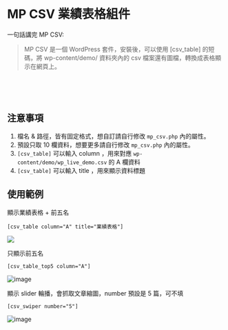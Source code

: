 # MP CSV 業績表格組件

一句話講完 MP CSV:

> MP CSV 是一個 WordPress 套件，安裝後，可以使用 [csv_table] 的短碼，將 wp-content/demo/ 資料夾內的 csv 檔案還有圖檔，轉換成表格顯示在網頁上。

<br><br><br>

## 注意事項
1. 檔名 & 路徑，皆有固定格式，想自訂請自行修改 `mp_csv.php` 內的屬性。
2. 預設只取 10 欄資料，想要更多請自行修改 `mp_csv.php` 內的屬性。
3. `[csv_table]` 可以輸入 column ，用來對應 `wp-content/demo/wp_live_demo.csv` 的 A 欄資料
4. `[csv_table]` 可以輸入 title ，用來顯示資料標題

## 使用範例

顯示業績表格 + 前五名

```
[csv_table column="A" title="業績表格"]
```

<img src="https://github.com/j7-dev/mp_csv/assets/9213776/d7caae3e-2715-4762-8b54-30491390a405" />

只顯示前五名

```
[csv_table_top5 column="A"]
```

![image](https://github.com/j7-dev/mp_csv/assets/9213776/60c8d15d-191c-4c4d-b28b-0c56df60e1c3)

顯示 slider 輪播，會抓取文章縮圖，number 預設是 5 篇，可不填

```
[csv_swiper number="5"]
```

![image](https://github.com/j7-dev/mp_csv/assets/9213776/df317c5b-09ef-481b-ac20-bc0e288d6437)
